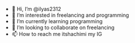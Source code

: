 - 👋 Hi, I’m @ilyas2312
- 👀 I’m interested in freelancing and programming
- 🌱 I’m currently learning programming
- 💞️ I’m looking to collaborate on freelancing
- 📫 How to reach me itshachimi my IG
<!---
ilyas2312/ilyas2312 is a ✨ special ✨ repository because its `README.md` (this file) appears on your GitHub profile.
You can click the Preview link to take a look at your changes.
--->
